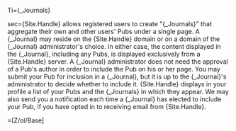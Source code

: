 Ti={_Journals}

sec={Site.Handle} allows registered users to create "{_Journals}" that aggregate their own and other users' Pubs under a single page. A {_Journal} may reside on the {Site.Handle} domain or on a domain of the {_Journal} administrator's choice. In either case, the content displayed in the {_Journal}, including any Pubs, is displayed exclusively from a {Site.Handle} server. A {_Journal} administrator does not need the approval of a Pub's author in order to include the Pub on his or her page. You may submit your Pub for inclusion in a {_Journal}, but it is up to the {_Journal}'s administrator to decide whether to include it. {Site.Handle} displays in your profile a list of your Pubs and the {_Journals} in which they appear. We may also send you a notification each time a {_Journal} has elected to include your Pub, if you have opted in to receiving email from {Site.Handle}.

=[Z/ol/Base]
